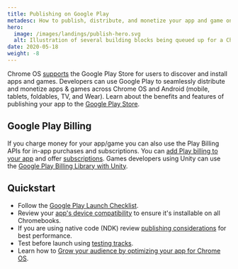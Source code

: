 ```yaml
---
title: Publishing on Google Play
metadesc: How to publish, distribute, and monetize your app and game on Chrome OS
hero:
  image: /images/landings/publish-hero.svg
  alt: Illustration of several building blocks being queued up for a Chrome OS device.
date: 2020-05-18
weight: -8
---
```


Chrome OS [supports](https://chrome.googleblog.com/2016/05/the-google-play-store-coming-to.html) the Google Play Store for users to discover and install apps and games. Developers can use Google Play to seamlessly distribute and monetize apps & games across Chrome OS and Android (mobile, tablets, foldables, TV, and Wear). Learn about the benefits and features of publishing your app to the [Google Play Store](https://developer.android.com/distribute/google-play).

## Google Play Billing

If you charge money for your app/game you can also use the Play Billing APIs for in-app purchases and subscriptions. You can [add Play billing to your app](https://developer.android.com/google/play/billing/getting-ready) and offer [subscriptions](https://developer.android.com/google-play/guides/subscriptions). Games developers using Unity can use the [Google Play Billing Library with Unity](https://developer.android.com/google/play/billing/unity).

## Quickstart

- Follow the [Google Play Launch Checklist](https://developer.android.com/distribute/best-practices/launch/launch-checklist).
- Review your [app's device compatibility](https://support.google.com/googleplay/android-developer/answer/7353455) to ensure it's installable on all Chromebooks.
- If you are using native code (NDK) review [publishing considerations](/{{locale.code}}/games/optimizing-games-publishing) for best performance.
- Test before launch using [testing tracks](https://developer.android.com/distribute/best-practices/launch/test-tracks).
- Learn how to [Grow your audience by optimizing your app for Chrome OS](https://playacademy.exceedlms.com/student/activity/19745-grow-your-audience-by-optimizing-your-app-for-chrome-os).
